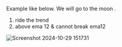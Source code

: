 


Example like below. We will go to the moon .

1. ride the trend
2. above ema 12 & cannot break ema12
   

![Screenshot 2024-10-29 151731](https://github.com/user-attachments/assets/c942b1ba-3099-4684-80ee-9e59981ac264)
